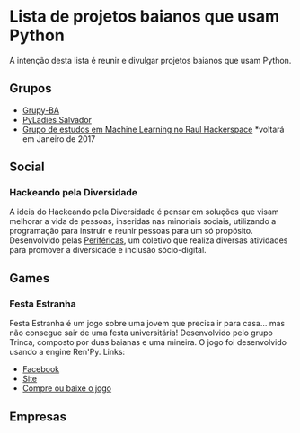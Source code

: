 # Lista de projetos baianos que usam Python
A intenção desta lista é reunir e divulgar projetos baianos que usam Python.

## Grupos

- [Grupy-BA](https://github.com/GruPyBA/encontros)
- [PyLadies Salvador](https://www.facebook.com/PyLadiesSalvador/)
- [Grupo de estudos em Machine Learning no Raul Hackerspace](http://raulhc.cc) *voltará em Janeiro de 2017

## Social

### Hackeando pela Diversidade
A ideia do Hackeando pela Diversidade é pensar em soluções que visam melhorar a vida de pessoas, inseridas nas minoriais sociais, utilizando a programação para instruir e reunir pessoas para um só propósito. Desenvolvido pelas [Periféricas](www.perifericas.com.br), um coletivo que realiza diversas atividades para promover a diversidade e inclusão sócio-digital.

## Games

### Festa Estranha
Festa Estranha é um jogo sobre uma jovem que precisa ir para casa... mas não consegue sair de uma festa universitária!
Desenvolvido pelo grupo Trinca, composto por duas baianas e uma mineira. O jogo foi desenvolvido usando a engine Ren'Py.
Links:
- [Facebook](https://www.facebook.com/festaestranhagame/)
- [Site](http://trincastudio.tumblr.com/)
- [Compre ou baixe o jogo](https://trinca.itch.io/festa-estranha)

## Empresas

### 
